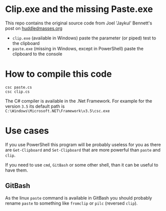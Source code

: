 # Clip.exe and the missing Paste.exe

This repo contains the original source code from Joel 'Jaykul' Bennett's post on [huddledmasses.org](http://web.archive.org/web/20131124234800/http://huddledmasses.org/clipexe-and-the-missing-pasteexe)

- `clip.exe` (available in Windows) paste the parameter (or piped) test to the clipboard
- `paste.exe` (missing in Windows, except in PowerShell) paste the clipboard to the console

# How to compile this code

```
csc paste.cs
csc clip.cs
```

The C# compiler is available in the .Net Framework. For example for the version `3.5` its default path is `C:\Windows\Microsoft.NET\Framework\v3.5\csc.exe`

# Use cases

If you use PowerShell this program will be probably useless for you as there are `Get-Clipboard` and `Set-Clipboard` that are more powerful than `paste` and `clip`.

If you need to use `cmd`, `GitBash` or some other shell, than it can be useful to have them.

## GitBash

As the linux `paste` command is available in GitBash you should probably rename `paste` to something like `fromclip` or `pilc` (reversed `clip`).
